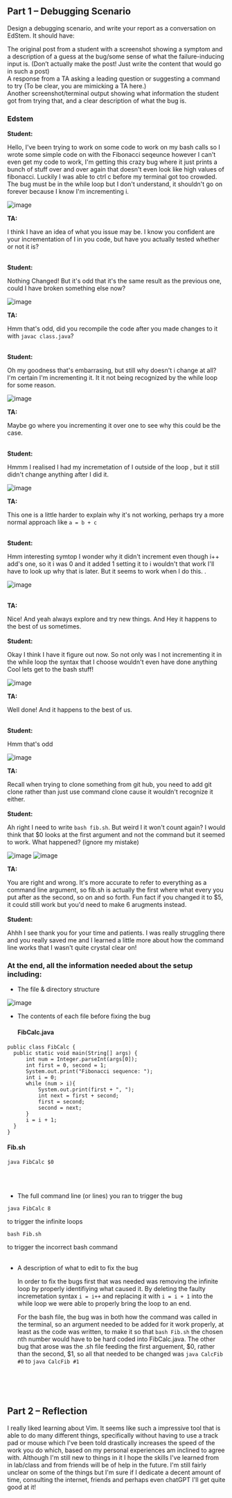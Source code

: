 ## Part 1 – Debugging Scenario<br>
Design a debugging scenario, and write your report as a conversation on EdStem. It should have:<br>

The original post from a student with a screenshot showing a symptom and a description of a guess at the bug/some sense of what the failure-inducing input is. (Don’t actually make the post! Just write the content that would go in such a post)<br>
A response from a TA asking a leading question or suggesting a command to try (To be clear, you are mimicking a TA here.)<br>
Another screenshot/terminal output showing what information the student got from trying that, and a clear description of what the bug is.<br>

### Edstem 

**Student:** 

Hello, I've been trying to work on some code to work on my bash calls so I wrote some simple code on with the Fibonacci seqeunce however I can't even get my code to work, I'm getting this crazy bug where it just prints a bunch of stuff over and over again that doesn't even look like high values of fibonacci. Luckily I was able to ctrl c before my terminal got too crowded. The bug must be in the while loop but I don't understand, it shouldn't go on forever because I know I'm incrementing i. <br>

![image](https://github.com/weloniheu/cse15l-lab-report/assets/115903567/653ef609-93e6-4011-8d68-3a19c5162443)

**TA:** 

I think I have an idea of what you issue may be. I know you confident are your incrementation of I in you code, but have you actually tested whether or not it is?<br><br>

**Student:** 

Nothing Changed! But it's odd that it's the same result as the previous one, could I have broken something else now?

![image](https://github.com/weloniheu/cse15l-lab-report/assets/115903567/f3c6c2d6-25b0-4a78-81f7-e9b7de25199b)

**TA:** 

Hmm that's odd, did you recompile the code after you made changes to it with ```javac class.java```?<br><br>

**Student:** 

Oh my goodness that's embarrasing, but still why doesn't i change at all? I'm certain I'm incrementing it. It it not being recognized by the while loop for some reason.

![image](https://github.com/weloniheu/cse15l-lab-report/assets/115903567/e0b5970f-95d2-439a-9c61-e62aba6dd319)

**TA:** 

Maybe go where you incrementing it over one to see why this could be the case.<br><br>


**Student:** 

Hmmm I realised I had my incremetation of I outside of the loop , but it still didn't change anything after I did it.

![image](https://github.com/weloniheu/cse15l-lab-report/assets/115903567/c8930979-0156-44e1-834d-5e0cb1a1eea7)

**TA:** 

This one is a little harder to explain why it's not working, perhaps try a more normal approach like ```a = b + c``` <br><br>

**Student:** 

Hmm interesting symtop I wonder why it didn't increment even though i++ add's one, so it i was 0 and it added 1 setting it to i wouldn't that work I'll have to look up why that is later. But it seems to work when I do this. . <br>

![image](https://github.com/weloniheu/cse15l-lab-report/assets/115903567/fe512cfc-48bf-4d68-9502-f18a4aaccd96) <br><br>

**TA:** 

Nice! And yeah always explore and try new things. And Hey it happens to the best of us sometimes.
<br><br>
**Student:** 

Okay I think I have it figure out now. So not only was I not incrementing it in the while loop the syntax that I choose wouldn't even have done anything Cool lets get to the bash stuff!

![image](https://github.com/weloniheu/cse15l-lab-report/assets/115903567/f246668d-ec45-4e93-b279-3d8381ebcf93)

**TA:** 

Well done! And it happens to the best of us. <br> <br>

**Student:** 

Hmm that's odd

![image](https://github.com/weloniheu/cse15l-lab-report/assets/115903567/a999976b-6f70-411e-8373-5aa80cd0a3bc)

**TA:** 

Recall when trying to clone something from git hub, you need to add git clone rather than just use command clone cause it wouldn't recognize it either.
<br><br>
**Student:** 

Ah right I need to write ```bash fib.sh```. But weird I it won't count again? I would think that $0 looks at the first argument and not the command but it seemed to work. What happened? (ignore my mistake)

![image](https://github.com/weloniheu/cse15l-lab-report/assets/115903567/dd436b57-51b4-4345-971c-b7763d61f1da)
![image](https://github.com/weloniheu/cse15l-lab-report/assets/115903567/8fbe8888-65e5-4a78-83d9-70f760117e85)

**TA:** 

You are right and wrong. It's more accurate to refer to everything as a command line argument, so fib.sh is actually the first where what every you put after as the second, so on and so forth. Fun fact if you changed it to $5, it could still work but you'd need to make 6 arugments instead.
<br><br>
**Student:** 

Ahhh I see thank you for your time and patients. I was really struggling there and you really saved me and I learned a little more about how the command line works that I wasn't quite crystal clear on!


### At the end, all the information needed about the setup including:
 - The file & directory structure

  ![image](https://github.com/weloniheu/cse15l-lab-report/assets/115903567/b3a36f6e-7b6e-4ed8-80dd-75a06c2600f9)<br>
  
 - The contents of each file before fixing the bug

   #### FibCalc.java
  ```
public class FibCalc {
    public static void main(String[] args) {
        int num = Integer.parseInt(args[0]);
        int first = 0, second = 1;
        System.out.print("Fibonacci sequence: ");
        int i = 0;
        while (num > i){
            System.out.print(first + ", ");
            int next = first + second;
            first = second;
            second = next;  
        }
        i = i + 1;
    }
}
  ```

  #### Fib.sh
  ```
  java FibCalc $0
  ```
  <br><br>
 - The full command line (or lines) you ran to trigger the bug

```
java FibCalc 8
```
to trigger the infinite loops

```
bash Fib.sh
```
to trigger the incorrect bash command
<br><br>

 - A description of what to edit to fix the bug

   In order to fix the bugs first that was needed was removing the infinite loop by properly identifiying what caused it. By deleting the faulty incremetation syntax ```i = i++``` and replacing it with ```i = i + 1``` into the while loop we were able to properly bring the loop to an end.
   
   For the bash file, the bug was in both how the command was called in the terminal, so an argument needed to be added for it work properly, at least as the code was written, to make it so that ```bash Fib.sh``` the chosen nth number would have to be hard coded into FibCalc.java. The other bug that arose was the .sh file feeding the first arguement, $0, rather than the second, $1, so all that needed to be changed was ```java CalcFib #0``` to ```java CalcFib #1```


<br><br><br>


## Part 2 – Reflection

I really liked learning about Vim. It seems like such a impressive tool that is able to do many different things, specifically without having to use a track pad or mouse which I've been told drastically increases the speed of the work you do which, based on my personal experiences am inclined to agree with. Although I'm still new to things in it I hope the skills I've learned from in lab/class and from friends will be of help in the future. I'm still fairly unclear on some of the things but I'm sure if I dedicate a decent amount of time, consulting the internet, friends and perhaps even chatGPT I'll get quite good at it!


